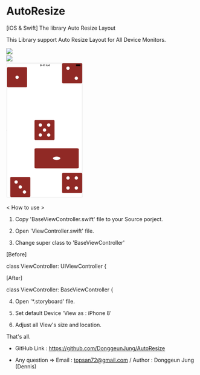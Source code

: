 # AutoResize
[iOS &amp; Swift] The library Auto Resize Layout

This Library support Auto Resize Layout for All Device Monitors.



<div>
<img src="https://github.com/DonggeunJung/AutoResize/blob/master/ScreenCapture/AutoResize_iP5s1.png width="40%"></img>
</div>

<div>
<img src="https://github.com/DonggeunJung/AutoResize/blob/master/ScreenCapture/AutoResize_iP5s_After.png width="40%"></img>
</div>

<div>
<img src="https://github.com/DonggeunJung/AutoResize/blob/master/ScreenCapture/AutoResize_IB.png" width="40%"></img>
</div>


< How to use >

1. Copy 'BaseViewController.swift' file to your Source porject.

2. Open 'ViewController.swift' file.

3. Change super class to 'BaseViewController'

[Before]

class ViewController: UIViewController {


[After]

class ViewController: BaseViewController {

4. Open '*.storyboard' file.

5. Set default Device 'View as : iPhone 8'

6. Adjust all View's size and location.

That's all.

* GitHub Link : https://github.com/DonggeunJung/AutoResize

* Any question
 => Email : topsan72@gmail.com
 / Author : Donggeun Jung (Dennis)

